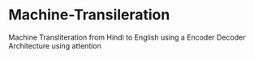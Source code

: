 # Machine-Transileration
Machine Transliteration from Hindi to English using a Encoder Decoder Architecture using attention
